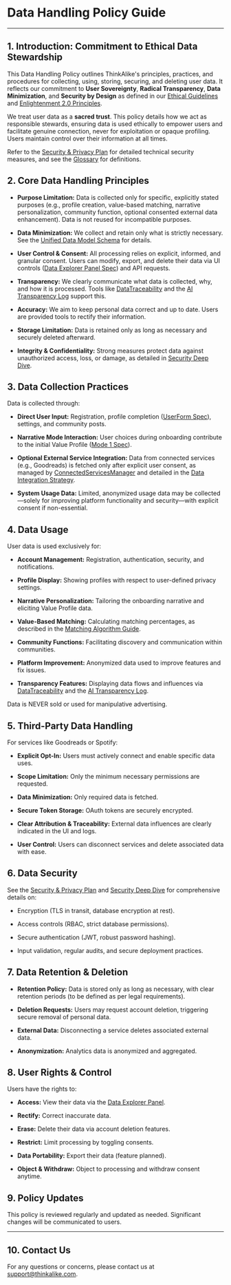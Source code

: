 <!-- filepath: c:\--ThinkAlike--\docs\guides\developer_guides\data_handling_policy_guide.md -->

# Data Handling Policy Guide

---

## 1. Introduction: Commitment to Ethical Data Stewardship

This Data Handling Policy outlines ThinkAlike's principles, practices, and procedures for collecting, using, storing, securing, and deleting user data. It reflects our commitment to **User Sovereignty**, **Radical Transparency**, **Data Minimization**, and **Security by Design** as defined in our [Ethical Guidelines](../core/ethics/ethical_guidelines.md) and [Enlightenment 2.0 Principles](../core/enlightenment_2_0/enlightenment_2_0_principles.md).

We treat user data as a **sacred trust**. This policy details how we act as responsible stewards, ensuring data is used ethically to empower users and facilitate genuine connection, never for exploitation or opaque profiling. Users maintain control over their information at all times.

Refer to the [Security & Privacy Plan](../architecture/security/security_and_privacy_plan.md) for detailed technical security measures, and see the [Glossary](../core/glossary.md) for definitions.

## 2. Core Data Handling Principles

* **Purpose Limitation:** Data is collected only for specific, explicitly stated purposes (e.g., profile creation, value-based matching, narrative personalization, community function, optional consented external data enhancement). Data is not reused for incompatible purposes.

* **Data Minimization:** We collect and retain only what is strictly necessary. See the [Unified Data Model Schema](../architecture/database/unified_data_model_schema.md) for details.

* **User Control & Consent:** All processing relies on explicit, informed, and granular consent. Users can modify, export, and delete their data via UI controls ([Data Explorer Panel Spec](../components/ui/data_explorer_panel_spec.md)) and API requests.

* **Transparency:** We clearly communicate what data is collected, why, and how it is processed. Tools like [DataTraceability](../components/ui/data_traceability.md) and the [AI Transparency Log](./ai/ai_transparency_log.md) support this.

* **Accuracy:** We aim to keep personal data correct and up to date. Users are provided tools to rectify their information.

* **Storage Limitation:** Data is retained only as long as necessary and securely deleted afterward.

* **Integrity & Confidentiality:** Strong measures protect data against unauthorized access, loss, or damage, as detailed in [Security Deep Dive](../architecture/security/security_deep_dive.md).

## 3. Data Collection Practices

Data is collected through:

* **Direct User Input:** Registration, profile completion ([UserForm Spec](../components/ui/UserForm_spec.md)), settings, and community posts.

* **Narrative Mode Interaction:** User choices during onboarding contribute to the initial Value Profile ([Mode 1 Spec](../architecture/modes/mode1_narrative_onboarding_spec.md)).

* **Optional External Service Integration:** Data from connected services (e.g., Goodreads) is fetched only after explicit user consent, as managed by [ConnectedServicesManager](../components/ui/connected_services_manager_spec.md) and detailed in the [Data Integration Strategy](../architecture/data_integration_strategy.md).

* **System Usage Data:** Limited, anonymized usage data may be collected—solely for improving platform functionality and security—with explicit consent if non-essential.

## 4. Data Usage

User data is used exclusively for:

* **Account Management:** Registration, authentication, security, and notifications.

* **Profile Display:** Showing profiles with respect to user-defined privacy settings.

* **Narrative Personalization:** Tailoring the onboarding narrative and eliciting Value Profile data.

* **Value-Based Matching:** Calculating matching percentages, as described in the [Matching Algorithm Guide](./matching_algorithm_guide.md).

* **Community Functions:** Facilitating discovery and communication within communities.

* **Platform Improvement:** Anonymized data used to improve features and fix issues.

* **Transparency Features:** Displaying data flows and influences via [DataTraceability](../components/ui/data_traceability.md) and the [AI Transparency Log](./ai/ai_transparency_log.md).

Data is NEVER sold or used for manipulative advertising.

## 5. Third-Party Data Handling

For services like Goodreads or Spotify:

* **Explicit Opt-In:** Users must actively connect and enable specific data uses.

* **Scope Limitation:** Only the minimum necessary permissions are requested.

* **Data Minimization:** Only required data is fetched.

* **Secure Token Storage:** OAuth tokens are securely encrypted.

* **Clear Attribution & Traceability:** External data influences are clearly indicated in the UI and logs.

* **User Control:** Users can disconnect services and delete associated data with ease.

## 6. Data Security

See the [Security & Privacy Plan](../architecture/security/security_and_privacy_plan.md) and [Security Deep Dive](../architecture/security/security_deep_dive.md) for comprehensive details on:

* Encryption (TLS in transit, database encryption at rest).

* Access controls (RBAC, strict database permissions).

* Secure authentication (JWT, robust password hashing).

* Input validation, regular audits, and secure deployment practices.

## 7. Data Retention & Deletion

* **Retention Policy:** Data is stored only as long as necessary, with clear retention periods (to be defined as per legal requirements).

* **Deletion Requests:** Users may request account deletion, triggering secure removal of personal data.

* **External Data:** Disconnecting a service deletes associated external data.

* **Anonymization:** Analytics data is anonymized and aggregated.

## 8. User Rights & Control

Users have the rights to:

* **Access:** View their data via the [Data Explorer Panel](../components/ui/data_explorer_panel_spec.md).

* **Rectify:** Correct inaccurate data.

* **Erase:** Delete their data via account deletion features.

* **Restrict:** Limit processing by toggling consents.

* **Data Portability:** Export their data (feature planned).

* **Object & Withdraw:** Object to processing and withdraw consent anytime.

## 9. Policy Updates

This policy is reviewed regularly and updated as needed. Significant changes will be communicated to users.

---

## 10. Contact Us

For any questions or concerns, please contact us at support@thinkalike.com.
